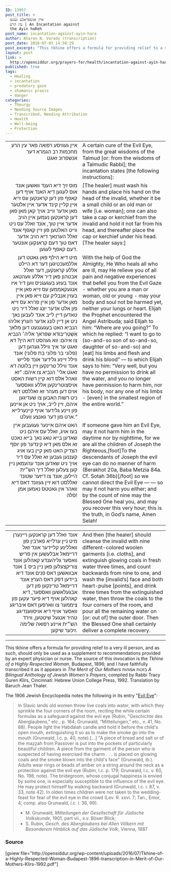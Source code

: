 ```yaml
---
ID: 13957
post_title: >
  אײן אנשפראכע געגען
  עין הרע | An Incantation against
  the Ayin hoReh
post_name: incantation-against-ayin-hara
author: Aharon N. Varady (transcription)
post_date: 2016-07-03 14:50:29
post_excerpt: "This tkhine offers a formula for providing relief to a very ill person, and as such, should only be used as a supplement to recommendations provided by an expert physician or nurse. The source of the tkhine is <em>Tkhine of a Highly Respected Woman</em>, Budapest, 1896; and transcribed from <em>The Merit of Our Mothers</em> בזכות אמהות <em>A Bilingual Anthology of Jewish Women's Prayers</em>, compiled by Tracy Guren Klirs, Cincinnati: Hebrew Union College Press, 1992. "
layout: post
link: >
  http://opensiddur.org/prayers-for/health/incantation-against-ayin-hara/
published: true
tags:
  - Healing
  - incantation
  - predatory gaze
  - shamanic praxis
  - danger
categories:
  - Theurgy
  - Needing Source Images
  - Transcribed, Needing Attribution
  - Health
  - Well-being
  - Protection
---
```

<table style="margin-left: auto;margin-right: auto;">
<tbody>
<tr><td style="vertical-align:top;" width="46%">
<div class="yiddish" style="text-align: right;"><span lang="yi">
אײן געװיסע רפואה פאר עין הרע מחכמות רב הגמרא דער אנשפרוכ זאגט׃ 
</div></td>

<td style="vertical-align:top;" width="53%"><div class="english">
A certain cure of the Evil Eye, from the great wisdoms of the Talmud [or: from the wisdoms of a Talmudic Rabbi]; the incantation states [the following instructions]: 
</div></td>
</tr>


<tr><td style="vertical-align:top;" width="46%">
<div class="yiddish" style="text-align: right;"><span lang="yi">
מוס זיך דיא הענד װאשען אונד אוס לעגען דיא האנד אויף דען קאפף פון דען קראנקען עס זייא אײן קלײן קינד אדער אײן אלטער מאן אדער װײב אויך קאן מאן פאן דען קראנקען נעמען אײן הויב אדער איין טוך, אונד זאלל עס ניט װײט האלטען פון זײן קאפף אונד זאלל הערנאך דיא הויב אדער דאס טוך דעם קראנקען אונטער דעם קאפף לעגען. 
</div></td>

<td style="vertical-align:top;" width="53%"><div class="english">
[The healer] must wash his hands and place his hand on the head of the invalid, whether it be a small child or an old man or wife [i.e. woman]; one can also take a cap or kerchief from the invalid and hold it not far from his head, and thereafter place the cap or kerchief under his head. [The healer says:]
</div></td>
</tr>


<tr><td style="vertical-align:top;" width="46%">
<div class="yiddish" style="text-align: right;"><span lang="yi">
מיט דיא הילף פאן גאטט דען אללמעכטיגען דער דא הײלט אללע קראנקען, דער זאלל אבטהון פאן דיר אללע װעהטאג אונד בעזע בעגעגניס װען דיר איז אנגעקאממען עס זײא פאן אײן בעזין אנבליק עם זײא פאן אײן מאן אדער פון אײן פרויא עס זײא פון אלט אדער יונג זאלל דיר ניט טאדען דײן לײב אונד לעבען נאך ניט אן דײן לונג אדער הערץ אליהו הנביא האט בעגעגנעט דען מלאך אַשְׁטְרִיבּוּדא שפראך אליה׳ הנביא צו איהם: װא געהסט דוא הין? דא זאגט ער איך װילל געהען דען (פלוני בר פלוני בת פלוני) אונד װילל זײנע גלידער אונד פלײש אונד װילל טרינקען זײן בלוטה דא זאגט אלי׳ הנביא צו איהם: ”זא װאהל אלס דוא קײן רשות האסט אויסצוטרינקען אללע װאססער אוים דען מעהר זא זאללסט דוא ניט רשות האבען צו שעדיגען איהם, זײן לײב, אויך ניט אן אײנען פון זײנע גלידער אויף קײנערלײא ארט פון דער גאנצע װעלט.“
</div></td>

<td style="vertical-align:top;" width="53%"><div class="english">
With the help of God the Almighty, He Who heals all who are ill, may He relieve you of all pain and negative experiences that befell you from the Evil Gaze - whether you are a man or woman, old or young - may your body and soul not be harmed yet, neither your lungs or heart. Elijah the Prophet encountered the Angel Astribuda; said Elijah to him: “Where are you going?” To which he replied: “I want to go to (so-and-so son of so-and-so, daughter of so-and-so) and [eat] his limbs and flesh and drink his blood” — to which Elijah says to him: “Very well, but you have no permission to drink all the water, and you no longer have permission to harm him, nor his body, nor any one of his limbs - [even] in the smallest region of the entire world.”
</div></td>
</tr>


<tr><td style="vertical-align:top;" width="46%">
<div class="yiddish" style="text-align: right;"><span lang="yi">
האט איהם אײנער געגעבען אײן בעז אויג, זאלל עס איהם ניט שאדען בײא טאג נאך בײא נאכט זא אלס מאן דיא קינדער פון יוסף הצדיק האט מאן קײן בעז אויג קעננען געבען זא זאלל עס דיר אויך ניט שאדען אונד עהעמאן נײן קען צעלען זאלל דיך הש״ית הײלען, אונד צו דיזער שטונד זאללסט דוא זײן געזונד דאס דיא װאהר אין גאטטס נאמען אמן סלה!
</div></td>

<td style="vertical-align:top;" width="53%"><div class="english">
If someone gave him an Evil Eye, may it not harm him in the daytime nor by nighttime, for we are all the children of Joseph the Righteous,[foot]To the descendants of Joseph the evil eye can do no manner of harm (Berakhot 20a, Baba Metzia 84a. Cf. Sotah 36b)[/foot] so we cannot direct the Evil Eye — — so may it not harm you either; and by the count of nine may the Blessed One heal you, and may you recover this very hour; this is the truth, in God’s name, Amen Selah!
</div></td>
</tr>
</tbody>
</tbody></table>

<table style="margin-left: auto;margin-right: auto;">
<tbody>
<tr><td style="vertical-align:top;" width="46%">
<div class="yiddish" style="text-align: right;"><span lang="yi">
אונד זאלל דען קראנקען רײנערן מיט נײן ערלײא פארבין פון װאללינע קלײדער אונד זאל דרײמאל אבלעשען אין פריש װאסער גליהענדע קאהלען אונד צוריקצעלען פאן נײן ביס 1 אונד אבװאשען דאס פנים אונד דיא בײדען דפק דאס הערץ אונד דרײמאל טרינקען פון דען אבגעלאשען װאססער, דיא קאהלען אויף דיא פיער עקען פון ציממער צו װארפען דאס איבריגע װאסער אויף דיא אויסװענדיגע טהיר אנגעל שיטטען, װירד הש״ית אײנע רפואה שלימה זיכער שיקען.
</div></td>

<td style="vertical-align:top;" width="53%"><div class="english">
And then [the healer] should cleanse the invalid with nine different-colored woolen garments [i.e. cloths], and extinguish glowing coals in fresh water three times, and count backwards from nine to one, and wash the [invalid’s] face and both heart-pulse [points], and drink three times from the extinguished water, then throw the coals to the four corners of the room, and pour all the remaining water on [or: out of] the outer door. Then the Blessed One shall certainly deliver a complete recovery.
</div></td>
</tr>
</tbody>
</tbody></table>
<hr />
This tkhine offers a formula for providing relief to a very ill person, and as such, should only be used as a supplement to recommendations provided by an expert physician or nurse. The source of this invocation is the <em>Tkhine of a Highly Respected Woman</em>, Budapest, 1896; and I have faithfully transcribed it as it appears in <em>The Merit of Our Mothers</em> בזכות אמהות <em>A Bilingual Anthology of Jewish Women's Prayers</em>, compiled by Rabbi Tracy Guren Klirs, Cincinnati: Hebrew Union College Press, 1992. Translation by Baruch Jean Thaler.

The 1906 Jewish Encyclopedia notes the following in its entry "<a href="http://www.jewishencyclopedia.com/articles/5920-evil-eye">Evil Eye</a>":

<blockquote>In Slavic lands old women throw live coals into water, with which they sprinkle the four corners of the room, reciting the while certain formulas as a safeguard against the evil eye (Rubin, "Geschichte des Aberglaubens," etc., p. 164; Grunwald, "Mitteilungen," etc., v. 41, No. 88). People light the Habdalah candle and hold it before the child's open mouth, extinguishing it so as to make the smoke go into the mouth (Grunwald, l.c. p. 40, note).[...] "A piece of bread and salt or of the maẓẓah from Passover is put into the pockets of particularly beautiful children. A piece from the garment of the person who is suspected of having exercised the charm . . . is placed on glowing coals and the smoke blown into the child's face" (Grunwald, ib.). Adults wear rings or beads of amber on a string around the neck as a protection against the evil eye (Rubin, l.c. p. 179; Grunwald, l.c. v. 60, No. 198, note). The bridegroom, whose conjugal happiness is envied by some one, is especially susceptible to the influence of the evil eye. He may protect himself by walking backward (Grunwald, l.c. i. 87, v. 33, note 42). In olden times children were not taken to the wedding-feast for fear of the evil eye in the crowd (Lev. R. xxvi. 7; Tan., Emor, 4; comp. also Grunwald, l.c. i. 36, 99).

<ul><li>M. Grunwald, <em>Mitteilungen der Gesellschaft für Jüdische Volkskunde</em>, 1901, part vii., s.v. Böser Blick;</li>
<li>S. Rubin, <em>Gesch. des Aberglaubens bei Allen Völkern mit Besonderem Hinblick auf das Jüdische Volk</em>, Vienna, 1887</li></ul>
</blockquote>



<h3>Source</h3>
[gview file="http://opensiddur.org/wp-content/uploads/2016/07/Tkhine-of-a-Highly-Respected-Woman-Budapest-1896-transcription-in-Merit-of-Our-Mothers-Klirs-1992.pdf"]